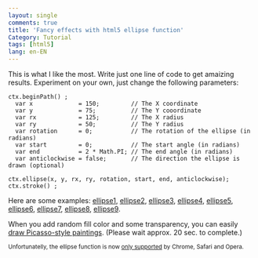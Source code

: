 ```yaml
---
layout: single
comments: true
title: 'Fancy effects with html5 ellipse function'
Category: Tutorial
tags: [html5]
lang: en-EN
---
```


This is what I like the most. Write just one line of code to get amaizing results. Experiment on your own, just change the following parameters:

```html5
ctx.beginPath() ;
  var x             = 150;         // The X coordinate
  var y             = 75;          // The Y cooordinate
  var rx            = 125;         // The X radius
  var ry            = 50;          // The Y radius
  var rotation      = 0;           // The rotation of the ellipse (in radians)
  var start         = 0;           // The start angle (in radians)
  var end           = 2 * Math.PI; // The end angle (in radians)
  var anticlockwise = false;       // The direction the ellipse is drawn (optional)
    
ctx.ellipse(x, y, rx, ry, rotation, start, end, anticlockwise);
ctx.stroke() ;
```

Here are some examples: 
[ellipse1](https://solipsyzm.pl/demo/index.html), 
[ellipse2](https://solipsyzm.pl/demo/index2.html), 
[ellipse3](https://solipsyzm.pl/demo/index3.html), 
[ellipse4](https://solipsyzm.pl/demo/index4.html), 
[ellipse5](https://solipsyzm.pl/demo/index5.html), 
[ellipse6](https://solipsyzm.pl/demo/index6.html), 
[ellipse7](https://solipsyzm.pl/demo/index7.html), 
[ellipse8](https://solipsyzm.pl/demo/index8.html), 
[ellipse9](https://solipsyzm.pl/demo/index9.html). 

When you add random fill color and some transparency, you can easily [draw Picasso-style paintings](https://solipsyzm.pl/demo/index10.html). (Please wait approx. 20 sec. to complete.)

<small>Unfortunatelly, the ellipse function is now [only supported](http://caniuse.com/#search=ellipse) by Chrome, Safari and Opera.</small>
